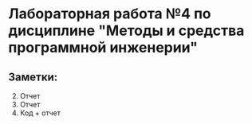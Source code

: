 # Лабораторная работа №4 по дисциплине "Методы и средства программной инженерии"

## Заметки:

2) Отчет
3) Отчет
4) Код + отчет

